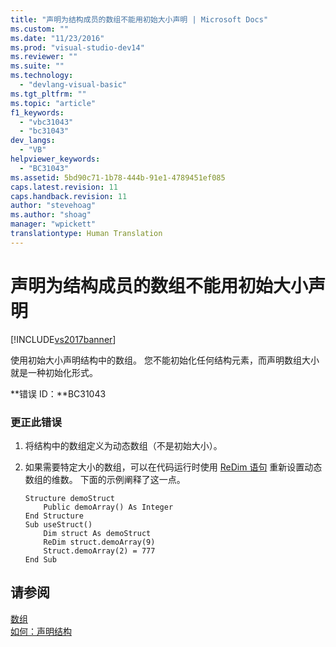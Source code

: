 ```yaml
---
title: "声明为结构成员的数组不能用初始大小声明 | Microsoft Docs"
ms.custom: ""
ms.date: "11/23/2016"
ms.prod: "visual-studio-dev14"
ms.reviewer: ""
ms.suite: ""
ms.technology: 
  - "devlang-visual-basic"
ms.tgt_pltfrm: ""
ms.topic: "article"
f1_keywords: 
  - "vbc31043"
  - "bc31043"
dev_langs: 
  - "VB"
helpviewer_keywords: 
  - "BC31043"
ms.assetid: 5bd90c71-1b78-444b-91e1-4789451ef085
caps.latest.revision: 11
caps.handback.revision: 11
author: "stevehoag"
ms.author: "shoag"
manager: "wpickett"
translationtype: Human Translation
---
```

# 声明为结构成员的数组不能用初始大小声明
[!INCLUDE[vs2017banner](../../../csharp/includes/vs2017banner.md)]

使用初始大小声明结构中的数组。  您不能初始化任何结构元素，而声明数组大小就是一种初始化形式。  
  
 **错误 ID：**BC31043  
  
### 更正此错误  
  
1.  将结构中的数组定义为动态数组（不是初始大小）。  
  
2.  如果需要特定大小的数组，可以在代码运行时使用 [ReDim 语句](../../../visual-basic/language-reference/statements/redim-statement.md) 重新设置动态数组的维数。  下面的示例阐释了这一点。  
  
    ```  
    Structure demoStruct  
        Public demoArray() As Integer  
    End Structure  
    Sub useStruct()  
        Dim struct As demoStruct  
        ReDim struct.demoArray(9)  
        Struct.demoArray(2) = 777  
    End Sub  
    ```  
  
## 请参阅  
 [数组](../../../visual-basic/programming-guide/language-features/arrays/index.md)   
 [如何：声明结构](../../../visual-basic/programming-guide/language-features/data-types/how-to-declare-a-structure.md)